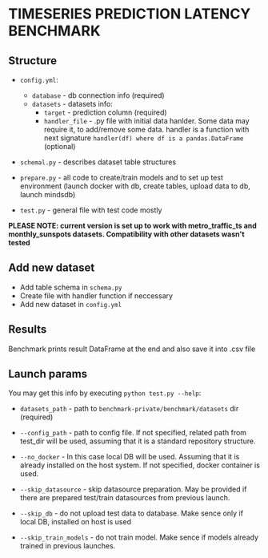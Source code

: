# TIMESERIES PREDICTION LATENCY BENCHMARK


## Structure

 - `config.yml`:
    - `database` - db connection info (required)
    - `datasets` - datasets info:
        - `target` - prediction column (required)
        - `handler_file` - .py file with initial data hanlder. Some data may require it, to add/remove some data. handler is a function with next signature `handler(df) where df is a pandas.DataFrame` (optional)

- `schemal.py` - describes dataset table structures
- `prepare.py` - all code to create/train models and to set up test environment (launch docker with db, create tables, upload data to db, launch mindsdb)
- `test.py` - general file with test code mostly

**PLEASE NOTE: current version is set up to work with metro_traffic_ts and monthly_sunspots datasets. Compatibility with other datasets wasn't tested**

## Add new dataset
- Add table schema in `schema.py`
- Create file with handler function if neccessary
- Add new dataset in `config.yml`

## Results
Benchmark prints result DataFrame at the end and also save it into .csv file

## Launch params
You may get this info by executing `python test.py --help`:

 - `datasets_path` - path to `benchmark-private/benchmark/datasets` dir (required)

 - `--config_path` - path to config file. If not specified, related path from  test_dir will be used, assuming that it is a standard repository structure.

 - `--no_docker` - In this case local DB will be used. Assuming that it is already installed on the host system. If not specified, docker container is used.

 - `--skip_datasource` - skip datasource preparation. May be provided if there are prepared test/train datasources from previous launch.

 - `--skip_db` - do not upload test data to database. Make sence only if local DB, installed on host is used

 - `--skip_train_models` - do not train model. Make sence if models already trained in previous launches.
